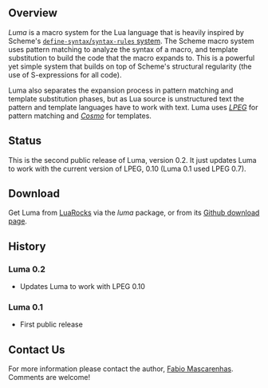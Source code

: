 ## Overview

*Luma* is a macro system for the Lua language that is heavily inspired by Scheme's 
[`define-syntax`/`syntax-rules` system][scheme]. The Scheme macro system
uses pattern matching to analyze the syntax of a macro, and template substitution to build
the code that the macro expands to. This is a powerful yet simple system that builds on top
of Scheme's structural regularity (the use of S-expressions for all code).

Luma also separates the expansion process in pattern matching and template substitution phases,
but as Lua source is unstructured text the pattern and template languages have to work with text.
Luma uses [*LPEG*][lpeg] for pattern matching and [*Cosmo*][cosmo] for templates.

## Status

This is the second public release of Luma, version 0.2. It just updates
Luma to work with the current version of LPEG, 0.10 (Luma 0.1 used LPEG
0.7).

## Download

Get Luma from [LuaRocks](http://luarocks.org) via the *luma* package, or from its [Github download page](http://github.com/mascarenhas/luma/downloads).

## History

### Luma 0.2

* Updates Luma to work with LPEG 0.10

### Luma 0.1

* First public release

## Contact Us

For more information please contact the author, [Fabio Mascarenhas](mailto:mascarenhas-NO-SPAM-THANKS@acm.org).
Comments are welcome!

[lpeg]: http://lpeg.luaforge.net "LPEG"

[scheme]: http://citeseer.ist.psu.edu/88826.html "Syntactic Abstraction in Scheme"

[cosmo]: http://cosmo.luaforge.net "Cosmo"

